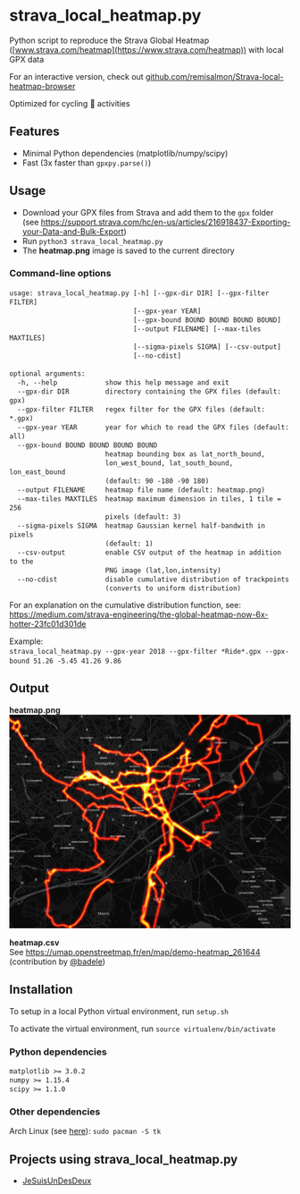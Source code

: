 # strava_local_heatmap.py

Python script to reproduce the Strava Global Heatmap ([www.strava.com/heatmap](https://www.strava.com/heatmap)) with local GPX data

For an interactive version, check out [github.com/remisalmon/Strava-local-heatmap-browser](https://github.com/remisalmon/Strava-local-heatmap-browser)

Optimized for cycling :bicyclist: activities

## Features

* Minimal Python dependencies (matplotlib/numpy/scipy)
* Fast (3x faster than `gpxpy.parse()`)

## Usage

* Download your GPX files from Strava and add them to the `gpx` folder  
(see https://support.strava.com/hc/en-us/articles/216918437-Exporting-your-Data-and-Bulk-Export)
* Run `python3 strava_local_heatmap.py`  
* The **heatmap.png** image is saved to the current directory

### Command-line options

```
usage: strava_local_heatmap.py [-h] [--gpx-dir DIR] [--gpx-filter FILTER]
                               [--gpx-year YEAR]
                               [--gpx-bound BOUND BOUND BOUND BOUND]
                               [--output FILENAME] [--max-tiles MAXTILES]
                               [--sigma-pixels SIGMA] [--csv-output]
                               [--no-cdist]

optional arguments:
  -h, --help            show this help message and exit
  --gpx-dir DIR         directory containing the GPX files (default: gpx)
  --gpx-filter FILTER   regex filter for the GPX files (default: *.gpx)
  --gpx-year YEAR       year for which to read the GPX files (default: all)
  --gpx-bound BOUND BOUND BOUND BOUND
                        heatmap bounding box as lat_north_bound,
                        lon_west_bound, lat_south_bound, lon_east_bound
                        (default: 90 -180 -90 180)
  --output FILENAME     heatmap file name (default: heatmap.png)
  --max-tiles MAXTILES  heatmap maximum dimension in tiles, 1 tile = 256
                        pixels (default: 3)
  --sigma-pixels SIGMA  heatmap Gaussian kernel half-bandwith in pixels
                        (default: 1)
  --csv-output          enable CSV output of the heatmap in addition to the
                        PNG image (lat,lon,intensity)
  --no-cdist            disable cumulative distribution of trackpoints
                        (converts to uniform distribution)
```

For an explanation on the cumulative distribution function, see:  
https://medium.com/strava-engineering/the-global-heatmap-now-6x-hotter-23fc01d301de

Example:  
`strava_local_heatmap.py --gpx-year 2018 --gpx-filter *Ride*.gpx --gpx-bound 51.26 -5.45 41.26 9.86`

## Output

**heatmap.png**  
![heatmap_zoom.png](output_heatmap.png)

**heatmap.csv**  
See https://umap.openstreetmap.fr/en/map/demo-heatmap_261644 (contribution by [@badele](https://github.com/badele))

## Installation

To setup in a local Python virtual environment, run `setup.sh`  

To activate the virtual environment, run `source virtualenv/bin/activate`

### Python dependencies

```
matplotlib >= 3.0.2
numpy >= 1.15.4
scipy >= 1.1.0
```

### Other dependencies

Arch Linux (see [here](https://github.com/remisalmon/strava-local-heatmap/pull/3#issuecomment-443541311)): `sudo pacman -S tk`

## Projects using strava_local_heatmap.py

- [JeSuisUnDesDeux](https://gitlab.com/JeSuisUnDesDeux/jesuisundesdeux/tree/master/datas/traces)
